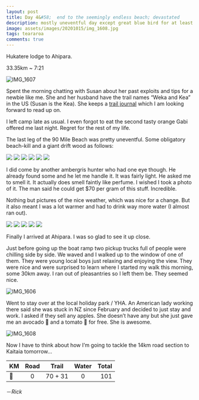 ```yaml
---
layout: post
title: Day 4&#58;  end to the seemingly endless beach; devastated
description: mostly uneventful day except great blue bird for at least half of the walk which made me drink an excessive amount of water. And the best trail magic yet!
image: assets/images/20201015/img_1608.jpg
tags: teararoa
comments: true
---
```


Hukatere lodge to Ahipara.

33.35km ~ 7:21

![IMG_1607](/assets/images/20201015/img_1607.jpg)

Spent the morning chatting with Susan about her past exploits and tips for a newbie like me. She and her husband have the trail names “Weka and Kea” in the US (Susan is the Kea). She keeps a [trail journal](https://www.trailjournals.com/journal/12960) which I am looking forward to read up on.

I left camp late as usual. I even forgot to eat the second tasty orange Gabi offered me last night. Regret for the rest of my life.

The last leg of the 90 Mile Beach was pretty uneventful. Some obligatory beach-kill and a giant drift wood as follows:

<div class="gallery" data-columns="3">
  <img src="/assets/images/20201015/img_1589.jpg">
  <img src="/assets/images/20201015/img_1590.jpg">
  <img src="/assets/images/20201015/img_1591.jpg">
  <img src="/assets/images/20201015/img_1592.jpg">
  <img src="/assets/images/20201015/img_1593.jpg">
  <img src="/assets/images/20201015/img_1594.jpg">
</div>

I did come by another ambergris hunter who had one eye though. He already found some and he let me handle it. It was fairly light. He asked me to smell it. It actually does smell faintly like perfume. I wished I took a photo of it. The man said he could get $70 per gram of this stuff. Incredible.

Nothing but pictures of the nice weather, which was nice for a change. But it also meant I was a lot warmer and had to drink way more water (I almost ran out).

<div class="gallery" data-columns="3">
  <img src="/assets/images/20201015/img_1595.jpg">
  <img src="/assets/images/20201015/img_1598.jpg">
  <img src="/assets/images/20201015/img_1599.jpg">
  <img src="/assets/images/20201015/img_1602.jpg">
  <img src="/assets/images/20201015/img_1604.jpg">
</div>

Finally I arrived at Ahipara. I was so glad to see it up close.

Just before going up the boat ramp two pickup trucks full of people were chilling side by side. We waved and I walked up to the window of one of them. They were young local boys just relaxing and enjoying the view. They were nice and were surprised to learn where I started my walk this morning, some 30km away. I ran out of pleasantries so I left them be. They seemed nice.

![IMG_1606](/assets/images/20201015/img_1606.jpg)

Went to stay over at the local holiday park / YHA. An American lady working there said she was stuck in NZ since February and decided to just stay and work. I asked if they sell any apples. She doesn’t have any but she just gave me an avocado 🥑 and a tomato 🍅 for free. She is awesome.

![IMG_1608](/assets/images/20201015/img_1608.jpg)

Now I have to think about how I’m going to tackle the 14km road section to Kaitaia tomorrow...


| KM | Road | Trail | Water | Total |
| --- |:---:|:---:|:---:| ---:|
| 🕺 | 0 | 70 + 31 | 0 | 101 |

－_Rick_